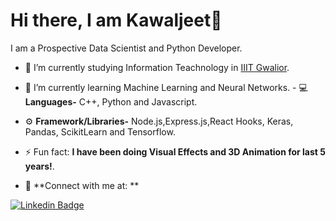 # Hi there, I am Kawaljeet👋

I am a Prospective Data Scientist and Python Developer. 


- 🔭 I’m currently studying Information Teachnology in [IIIT Gwalior](https://www.iiitm.ac.in/index.php/en/).
- 🌱 I’m currently learning Machine Learning and Neural Networks.                                                                                                                    - :computer: **Languages-** C++, Python and Javascript.
- :gear: **Framework/Libraries-** Node.js,Express.js,React Hooks, Keras, Pandas, ScikitLearn and Tensorflow.
- ⚡ Fun fact: **I have been doing Visual Effects and 3D Animation for last 5 years!**.

- :handshake:  **Connect with me at: **                                                                                                                                             

[![Linkedin Badge](https://img.shields.io/badge/-Kawaljeet%20Singh%20Batra-blue?style=flat-square&logo=Linkedin&logoColor=white&link=https://www.linkedin.com/in/kawaljeetsinghbatra/)](https://www.linkedin.com/in/kawaljeetsinghbatra/)
<!---
[![Gmail Badge](https://img.shields.io/badge/-shambhavishandilya01@gmail.com-c14438?style=flat-square&logo=Gmail&logoColor=white&link=mailto:shambhavishandilya01@gmail.com)](mailto:shambhavishandilya01@gmail.com) 
[![Instagram Badge](https://img.shields.io/badge/-@savi.1311-e4405f?style=flat-square&labelColor=f94877&logo=instagram&logoColor=white&link=https://www.instagram.com/savi.1311/)]
-->
<!--- 😄 Pronouns: ... -->
<!--
- 👯 I’m looking to collaborate on ...
- 🤔 I’m looking for help with ...
[<img align = "left" width = "22px" src = "https://raw/githubusercontent.com/iconic/open-iconic/master/svg/globe.svg" />][website]
- 📫 Contact me at: batrakawaljeetsingh@gmail.com
- 💬 Ask me about ... -->
